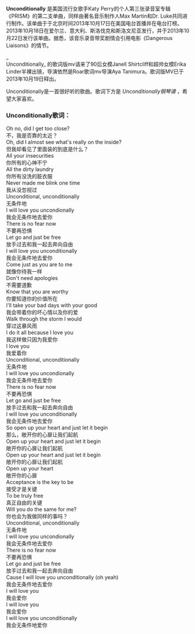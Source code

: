 

**Unconditionally** 是美国流行女歌手Katy Perry的个人第三张录音室专辑《PRISM》的第二支单曲，同样由著名音乐制作人Max
Martin和Dr.
Luke共同进行制作。该单曲于于北京时间2013年10月17日在美国电台首播并在电台打榜。2013年10月18日在爱尔兰、意大利、斯洛伐克和斯洛文尼亚发行，并于2013年10月22日发行该单曲。据悉，该音乐录音带奖剧情会引用电影《Dangerous
Liaisons》的情节。

_  
Unconditionally_ 的歌词版mv请来了90后女模Janell Shirtcliff和超帅女模Erika
Linder半裸出镜，导演依然是Roar歌词mv导演Aya Tanimura。歌词版MV已于2013年10月19日释出。

  
Unconditionally是一首很好听的歌曲。歌词下方是 _Unconditionally钢琴谱_ ，希望大家喜欢。

### Unconditionally歌词：

Oh no, did I get too close?  
不，我是否靠的太近？  
Oh, did I almost see what's really on the inside?  
但我却看见了里面装的到底是什么？  
All your insecurities  
你所有的心神不宁  
All the dirty laundry  
你所有没洗的脏衣服  
Never made me blink one time  
我从没忽视过  
Unconditional, unconditionally  
无条件地  
I will love you uncondionally  
我会无条件地去爱你  
There is no fear now  
不要再恐惧  
Let go and just be free  
放手过去和我一起去奔向自由  
I will love you unconditionally  
我会无条件地去爱你  
Come just as you are to me  
就像你待我一样  
Don't need apologies  
不需要道歉  
Know that you are worthy  
你要知道你的价值所在  
I'll take your bad days with your good  
我会带着你的坏心情以及你的爱  
Walk through the storm I would  
穿过这暴风雨  
I do it all because I love you  
我这样做只因为我爱你  
I love you  
我爱着你  
Unconditional, unconditionally  
无条件地  
I will love you uncondionally  
我会无条件地去爱你  
There is no fear now  
不要再恐惧  
Let go and just be free  
放手过去和我一起去奔向自由  
I will love you unconditionally  
我会无条件地去爱你  
So open up your heart and just let it begin  
那么，敞开你的心扉让我们起航  
Open up your heart and just let it begin  
敞开你的心扉让我们起航  
Open up your heart and just let it begin  
敞开你的心扉让我们起航  
Open up your heart  
敞开你的心扉  
Acceptance is the key to be  
接受才是关键  
To be truly free  
真正自由的关键  
Will you do the same for me?  
你也会为我做同样的事吗？  
Unconditional, unconditionally  
无条件地  
I will love you uncondionally  
我会无条件地去爱你  
There is no fear now  
不要再恐惧  
Let go and just be free  
放手过去和我一起去奔向自由  
Cause I will love you unconditionally (oh yeah)  
我会无条件地去爱你  
I will love you  
我会爱你  
I will love you  
我会爱你  
I will love you unconditionally  
我会无条件地爱你

